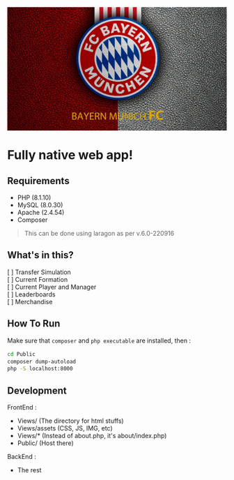 <img src="./image.jpg" style="display:flex; justify-content: center;" />  

# Fully native web app!

## Requirements
- PHP (8.1.10)
- MySQL (8.0.30)
- Apache (2.4.54)
- Composer
> This can be done using laragon as per v.6.0-220916

## What's in this?
[ ] Transfer Simulation  
[ ]  Current Formation  
[ ] Current Player and Manager  
[ ] Leaderboards  
[ ] Merchandise  

## How To Run
Make sure that `composer` and `php executable` are installed, then :  
```bash
cd Public
composer dump-autoload
php -S localhost:8000
```

## Development
FrontEnd :
- Views/ (The directory for html stuffs)
- Views/assets (CSS, JS, IMG, etc)
- Views/* (Instead of about.php, it's about/index.php)
- Public/ (Host there)

BackEnd :
- The rest